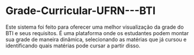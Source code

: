 # Grade-Curricular-UFRN---BTI

Este sistema foi feito para oferecer uma melhor visualização da grade do BTI e seus requisitos. É uma plataforma onde os estudantes podem montar sua grade de maneira dinâmica, selecionando as matérias que já cursou e identificando quais matérias pode cursar a partir disso.
